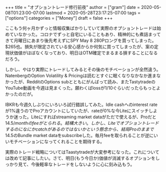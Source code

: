 +++
title = "オプショントレード修行前夜"
author = ["gram"]
date = 2020-05-08T01:23:00-07:00
lastmod = 2020-05-28T23:17:25-07:00
tags = ["options"]
categories = ["Money"]
draft = false
+++

ここもう何ヶ月かずっと情報収集ばかりしていて実際のオプショントレードは始めていなかった。コロナでずっと自宅にいることもあり、精神的にも煮詰まってきて月曜日にあまり後先考えずにSPY May 8 280Pロングを買ってしまった。$265也。損失が限定されている安心感からか何気に買ってしまったが、案の定現状価値がほぼなくなっており、明日はOTM確定でまるまる損することになるだろう。

しかし、やはり実際にトレードしてみるとその後のモチベーションが全然違う。NatenbergのOption Volatility & Pricingは読むとすぐに眠くなりなかなか進まなかったが、RedditのOptions subとともにがんばって読み、またTastytradeのYouTube動画を今週は見まくった。願わくばlossが1/10ぐらいだったらもっとよかったのだが。

IBKRも今週久しぶりにいろいろ試行錯誤してみた。Idle cashへのinterest rateが1%違うのでProアカウントにしていたが、rateが0%な今Liteにスイッチしようか迷った。Liteにすればstreaming market dataがただで使えるが、Proだと$14.5/monthのfeeがとられる。結構大きい。しかし、Liteでオプショントレードするのになにかcatchがあるのではないかという懸念から、結局Proのままで$14.5のBundle market dataをsubscribeした。毎月feeを取られることが逆にいいモチベーションになってくれることを期待する。

実際のトレード戦略についてはTaastytradeが大変参考になった。これについては改めて記事にしたい。さて、明日(もう今日か)価値が消滅するオプションをしっかり見て、今後軽率なトレードをしないように心に刻み込もう。
